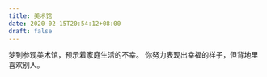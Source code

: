 ```yaml
---
title: 美术馆
date: 2020-02-15T20:54:12+08:00
draft: false
---
```


梦到参观美术馆，预示着家庭生活的不幸。
你努力表现出幸福的样子，但背地里喜欢别人。
